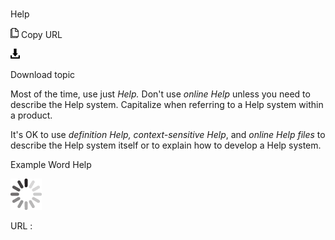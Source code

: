 # 

Help

![Copy URL](media/help/Copy.png)
Copy URL

![Download](media/help/Download.png)

Download topic

Most of the time, use just *Help.* Don't use *online Help* unless you need to describe the Help system. Capitalize when referring to a Help system within a product.

It's OK to use *definition Help, context-sensitive Help*, and *online Help files* to describe the Help system itself or to explain how to develop a Help system.

Example Word Help

![In progress](media/help/activity-large.gif)

URL :
